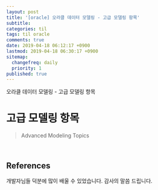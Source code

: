 ```yaml
---
layout: post
title: '[oracle] 오라클 데이터 모델링 - 고급 모델링 항목'
subtitle: 
categories: til
tags: til oracle
comments: true
date: 2019-04-18 06:12:17 +0900
lastmod: 2019-04-18 06:30:17 +0900
sitemap:
  changefreq: daily
  priority: 1
published: true
---
```


오라클 데이터 모델링 - 고급 모델링 항목<br />

# 고급 모델링 항목
> Advanced Modeling Topics


## 
```

```

## References
개발자님들 덕분에 많이 배울 수 있었습니다. 감사의 말씀 드립니다.<br/>